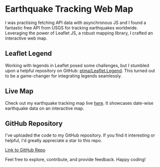 # Earthquake Tracking Web Map

I was practising fetching API data with asynchronous JS and  I found a fantastic free API from USGS for tracking earthquakes worldwide. Leveraging the power of Leaflet JS, a robust mapping library, I crafted an interactive web map.

## Leaflet Legend

Working with legends in Leaflet posed some challenges, but I stumbled upon a helpful repository on GitHub: [ptma/Leaflet.Legend](https://github.com/ptma/Leaflet.Legend). This turned out to be a game-changer for integrating legends seamlessly.

## Live Map

Check out my earthquake tracking map live [here](https://ramiz-moktader.github.io/Earthquake-tracking/). It showcases date-wise earthquake data on an interactive map.

## GitHub Repository

I've uploaded the code to my GitHub repository. If you find it interesting or helpful, I'd greatly appreciate a star to this repo.

[Link to GitHub Repo](https://github.com/ramiz-moktader/Earthquake-tracking)

Feel free to explore, contribute, and provide feedback. Happy coding!

